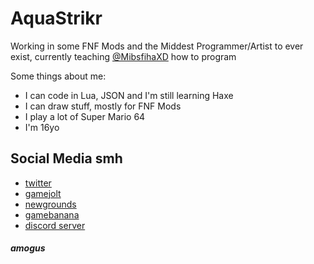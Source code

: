 # AquaStrikr
Working in some FNF Mods and the Middest Programmer/Artist to ever exist, currently teaching [@MibsfihaXD](https://github.com/MibsfihaXD) how to program







Some things about me:
- I can code in Lua, JSON and I'm still learning Haxe
- I can draw stuff, mostly for FNF Mods
- I play a lot of Super Mario 64
- I'm 16yo

## Social Media smh
- [twitter](https://twitter.com/AquaStrikr_)
- [gamejolt](https://gamejolt.com/@AquaStrikr_)
- [newgrounds](https://daaquastrikr.newgrounds.com)
- [gamebanana](https://gamebanana.com/members/1978098)
- [discord server](https://discord.gg/qrngmWvxzP)  

##### amogus
